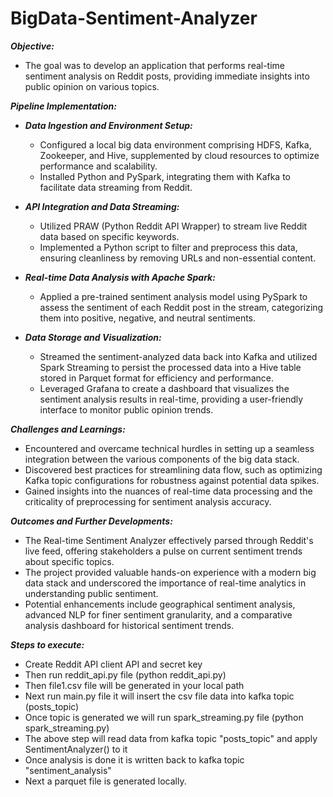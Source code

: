 # BigData-Sentiment-Analyzer

***Objective:***
- The goal was to develop an application that performs real-time sentiment analysis on Reddit posts, providing immediate insights into public opinion on various topics.

***Pipeline Implementation:***

- ***Data Ingestion and Environment Setup:***
  - Configured a local big data environment comprising HDFS, Kafka, Zookeeper, and Hive, supplemented by cloud resources to optimize performance and scalability.
  - Installed Python and PySpark, integrating them with Kafka to facilitate data streaming from Reddit.

- ***API Integration and Data Streaming:***

  - Utilized PRAW (Python Reddit API Wrapper) to stream live Reddit data based on specific keywords.
  - Implemented a Python script to filter and preprocess this data, ensuring cleanliness by removing URLs and non-essential content.

- ***Real-time Data Analysis with Apache Spark:***

  - Applied a pre-trained sentiment analysis model using PySpark to assess the sentiment of each Reddit post in the stream, categorizing them into positive, negative, and neutral sentiments.

- ***Data Storage and Visualization:***

  - Streamed the sentiment-analyzed data back into Kafka and utilized Spark Streaming to persist the processed data into a Hive table stored in Parquet format for efficiency and performance.
  - Leveraged Grafana to create a dashboard that visualizes the sentiment analysis results in real-time, providing a user-friendly interface to monitor public opinion trends.

***Challenges and Learnings:***

- Encountered and overcame technical hurdles in setting up a seamless integration between the various components of the big data stack.
- Discovered best practices for streamlining data flow, such as optimizing Kafka topic configurations for robustness against potential data spikes.
- Gained insights into the nuances of real-time data processing and the criticality of preprocessing for sentiment analysis accuracy.

***Outcomes and Further Developments:***

- The Real-time Sentiment Analyzer effectively parsed through Reddit's live feed, offering stakeholders a pulse on current sentiment trends about specific topics.
- The project provided valuable hands-on experience with a modern big data stack and underscored the importance of real-time analytics in understanding public sentiment.
- Potential enhancements include geographical sentiment analysis, advanced NLP for finer sentiment granularity, and a comparative analysis dashboard for historical sentiment trends.

***Steps to execute:***
- Create Reddit API client API and secret key
- Then run reddit_api.py file (python reddit_api.py)
- Then file1.csv file will be generated in your local path
- Next run main.py file it will insert the csv file data into kafka topic (posts_topic)
- Once topic is generated we will run spark_streaming.py file (python spark_streaming.py)
- The above step will read data from kafka topic "posts_topic" and apply SentimentAnalyzer() to it
- Once analysis is done it is written back to kafka topic "sentiment_analysis"
- Next a parquet file is generated locally.
